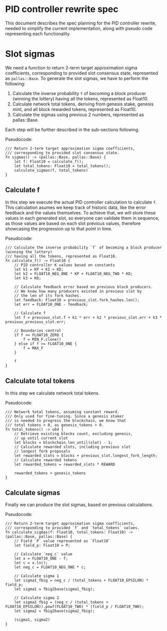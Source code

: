 PID controller rewrite spec
================

This document describes the spec planning for the PID controller rewrite,
needed to simplify the current implementation, along with pseudo code
representing each functionality.

# Slot sigmas

We need a function to return 2-term target approximation sigma coefficients,
corresponding to provided slot consensus state, represented as `pallas::Base`.
To generate the slot sigmas, we have to perform the following:

1. Calculate the inverse probability `f` of becoming a block producer (winning the lottery)
   having all the tokens, represented as Float10.
2. Calculate network total tokens, deriving from genesis stake, genesis mint,
   and all block rewarded tokens, represented as Float10.
3. Calculate the sigmas using previous 2 numbers, represented as pallas::Base.

Each step will be further described in the sub-sections following.

Pseudocode:
```
/// Return 2-term target approximation sigma coefficients,
/// corresponding to provided slot consensus state.
fn sigmas() -> (pallas::Base, pallas::Base) {
    let f: Float10 = calculate_f();
    let total_tokens: Float10 = total_tokens();
    calculate_sigmas(f, total_tokens)
}
```

## Calculate f

In this step we execute the actual PID controller calculation to
calculate `f`. This calculation asumes we keep track of historic
data, like the error feedback and the values themselves. To achieve
that, we will store these values in each generated slot, so everyone
can validate them in sequence, as those values are based on each slot
previous values, therefore showcasing the progression up to that point
in time.

Pseudocode:
```
/// Calculate the inverse probability `f` of becoming a block producer (winning the lottery)
/// having all the tokens, represented as Float10.
fn calculate_f() -> Float10 {
    // PID controller K values based on constants
    let k1 = KP + KI + KD;
    let k2 = FLOAT10_NEG_ONE * KP + FLOAT10_NEG_TWO * KD;
    let k3 = KD;
    
    // Calculate feedback error based on previous block producers.
    // We know how many producers existed in previous slot by
    // the len of its fork hashes.
    let feedback: Float10 = previous_slot.fork_hashes.len();
    let err = FLOAT10_ONE - feedback;
    
    // Calculate f
    let f = previous_slot.f + k1 * err + k2 * previous_slot.err + k3 * previous_previous_slot.err;
    
    // Boundaries control
    if f <= FLOAT10_ZERO {
        f = MIN_F.clone()
    } else if f >= FLOAT10_ONE {
        f = MAX_F
    }
    
    f
}
```

## Calculate total tokens

In this step we calculate network total tokens.

Pseudocode:
```
/// Network total tokens, assuming constant reward.
/// Only used for fine-tuning. Since a genesis staker
/// is needed to progress the blockchain, we know that
/// total tokens > 0, as genesis_tokens > 0.
fn total_tokens() -> u64 {
    // Retrieve existing blocks count, excluding genesis,
    // up until current slot
    let blocks = blockchain.len_until(slot) - 1;
    // Calculate rewarded slots, including previous slot
    // longest fork proposals
    let rewarded_slots = blocks + previous_slot.longest_fork_length;
    // Calculate rewarded tokens
    let rewarded_tokens = rewarded_slots * REWARD
    
    rewarded_tokens + genesis_tokens
}
```

## Calculate sigmas

Finally we can produce the slot sigmas, based on previous calculations.

Pseudocode:
```
/// Return 2-term target approximation sigma coefficients,
/// corresponding to provided `f` and `total_tokens` values.
fn calculate_sigmas(f: Float10, total_tokens: Float10) -> (pallas::Base, pallas::Base) {
    // Field `P` value represented as `Float10`
    let field_p: Float10 = P;

    // Calculate `neg_c` value
    let x = FLOAT10_ONE - f;
    let c = x.ln();
    let neg_c = FLOAT10_NEG_ONE * c;

    // Calculate sigma 1
    let sigma1_fbig = neg_c / (total_tokens + FLOAT10_EPSILON) * field_p;
    let sigma1 = fbig2base(sigma1_fbig);

    // Calculate sigma 2
    let sigma2_fbig = (neg_c / (total_tokens + FLOAT10_EPSILON)).powf(FLOAT10_TWO) * (field_p / FLOAT10_TWO);
    let sigma2 = fbig2base(sigma2_fbig);

    (sigma1, sigma2)
}
```
